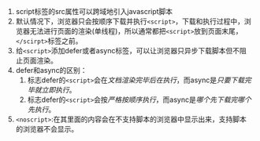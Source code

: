 1. script标签的src属性可以跨域地引入javascript脚本
2. 默认情况下，浏览器只会按顺序下载并执行`<script>`，下载和执行过程中，浏览器无法进行页面的渲染(单线程)，所以通常都把`<script>`放到页面末尾，`</scirpt>`标签之前。
3. 给`<script>`添加defer或者async标签，可以让浏览器只异步下载脚本但不阻止页面渲染。
4. defer和async的区别：
   1. 标志defer的`<script>`会在*文档渲染完毕后在执行*，而async是*只要下载完毕就立即执行*。
   2. 标志defer的`<script>`会按*严格按顺序执行*，而async是*哪个先下载完哪个先执行*。
5. `<noscript>`:在其里面的内容会在不支持脚本的浏览器中显示出来，支持脚本的浏览器不会显示。
